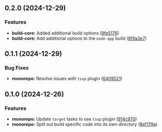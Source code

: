 ## 0.2.0 (2024-12-29)

### Features

- **build-core:** Added additional build options ([9fe5176](https://github.com/storm-software/storm-stack/commit/9fe5176))
- **build-core:** Add additional options to the `node-app` build ([8f9a3e7](https://github.com/storm-software/storm-stack/commit/8f9a3e7))

## 0.1.1 (2024-12-29)

### Bug Fixes

- **monorepo:** Resolve issues with `tsup` plugin ([6409521](https://github.com/storm-software/storm-stack/commit/6409521))

## 0.1.0 (2024-12-26)

### Features

- **monorepo:** Update `target` tasks to use `tsup` plugin ([914c970](https://github.com/storm-software/storm-stack/commit/914c970))
- **monorepo:** Split out build specific code into its own directory ([8ef179a](https://github.com/storm-software/storm-stack/commit/8ef179a))